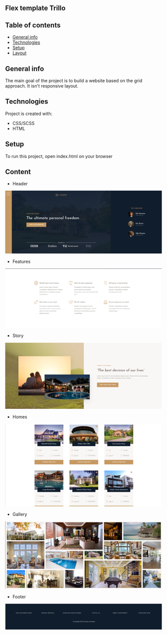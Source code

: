 ## Flex template Trillo
## Table of contents
* [General info](#general-info)
* [Technologies](#technologies)
* [Setup](#setup)
* [Layout](#layout)

## General info
The main goal of the project is to build a website based on the grid approach. It isn't responsive layout.
	
## Technologies
Project is created with:
* CSS/SCSS
* HTML
	
## Setup
To run this project, open index.html on your browser

## Content
* Header

![Header](design-images/header.png)

* Features

![Header](design-images/features.png)

* Story

![Header](design-images/story.png)

* Homes

![Header](design-images/homes.png)

* Gallery

![Header](design-images/gallery.png)

* Footer

![Header](design-images/footer.png)

